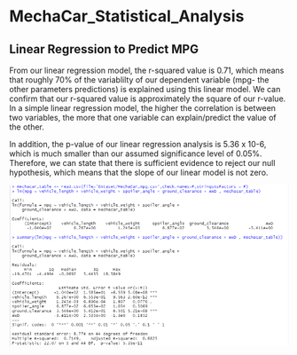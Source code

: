 # MechaCar_Statistical_Analysis

## Linear Regression to Predict MPG

From our linear regression model, the r-squared value is 0.71, which means that roughly 70% of the variablilty of our dependent variable (mpg- the other parameters predictions) is explained using this linear model. We can confirm that our r-squared value is approximately the square of our r-value. In a simple linear regression model, the higher the correlation is between two variables, the more that one variable can explain/predict the value of the other.

In addition, the p-value of our linear regression analysis is 5.36 x 10-6, which is much smaller than our assumed significance level of 0.05%. Therefore, we can state that there is sufficient evidence to reject our null hypothesis, which means that the slope of our linear model is not zero.


<p align="center"><img src="https://github.com/zkirsan/MechaCar_Statistical_Analysis/blob/main/Resources/Linear_Regression_Results.PNG"></img></p>
